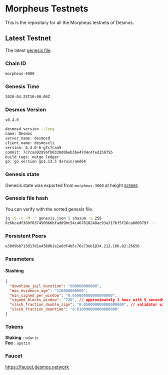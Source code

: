 # Morpheus Testnets

This is the repositary for all the Morpheus testnets of Desmos.

## Latest Testnet

The latest [genesis file](4000/genesis.json).

### Chain ID

```sh
morpheus-4000
```

### Genesis Time

```sh
2020-04-25T10:00:00Z
```

### Desmos Version

```sh
v0.4.0
```

```sh
desmosd version --long
name: Desmos
server_name: desmosd
client_name: desmoscli
version: 0.4.0-6-g7c7caa9
commit: 7c7caa9295bfb0320d06eb3be47d4c4fed15975b 
build_tags: netgo ledger
go: go version go1.13.5 darwin/amd64
```

### Genesis state

Genesis state was exported from `morpheus-3000` at height [`845600`](https://morpheus-3000.desmos.network/blocks/845600).

### Genesis file hash

You can verify with the sorted genesis file.

```sh
jq -S -c -M '' genesis.json | shasum -a 256
dc6bcadf360f037450066bfad89bc54c467810240ac93a317bf5f26cab80079f  -
```

### Persistent Peers

```sh
e30d9bb713d17d1e4380b2e2a6df4b5c76c73eb1@34.212.106.82:26656
```

### Parameters

#### Slashing

```json
{
  "downtime_jail_duration": "600000000000",
  "max_evidence_age": "120000000000",
  "min_signed_per_window": "0.050000000000000000",
  "signed_blocks_window": "720", // approximately 1 hour with 5 seconds block
  "slash_fraction_double_sign": "0.050000000000000000", // validator will be jailed for downtime if missing 684 blocks in 1 hour
  "slash_fraction_downtime": "0.010000000000000000"
}
```

### Tokens

__Staking__ : `udaric` \
__Fee__ : `upotin`

### Faucet

https://faucet.desmos.network
